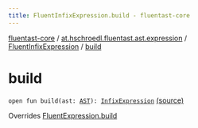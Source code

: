 ```yaml
---
title: FluentInfixExpression.build - fluentast-core
---
```


[fluentast-core](../../index.html) / [at.hschroedl.fluentast.ast.expression](../index.html) / [FluentInfixExpression](index.html) / [build](.)

# build

`open fun build(ast: `[`AST`](https://help.eclipse.org/neon/topic/org.eclipse.jdt.doc.isv/reference/api/org/eclipse/jdt/core/dom/AST.html)`): `[`InfixExpression`](https://help.eclipse.org/neon/topic/org.eclipse.jdt.doc.isv/reference/api/org/eclipse/jdt/core/dom/InfixExpression.html) [(source)](https://github.com/hschroedl/FluentAST/tree/master/core/src/main/kotlin//at.hschroedl.fluentast/ast/expression/InfixExpression.kt#L14)

Overrides [FluentExpression.build](../-fluent-expression/build.html)

